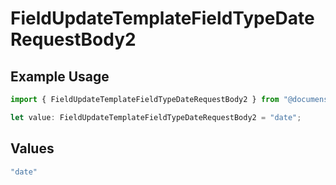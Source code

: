 # FieldUpdateTemplateFieldTypeDateRequestBody2

## Example Usage

```typescript
import { FieldUpdateTemplateFieldTypeDateRequestBody2 } from "@documenso/sdk-typescript/models/operations";

let value: FieldUpdateTemplateFieldTypeDateRequestBody2 = "date";
```

## Values

```typescript
"date"
```